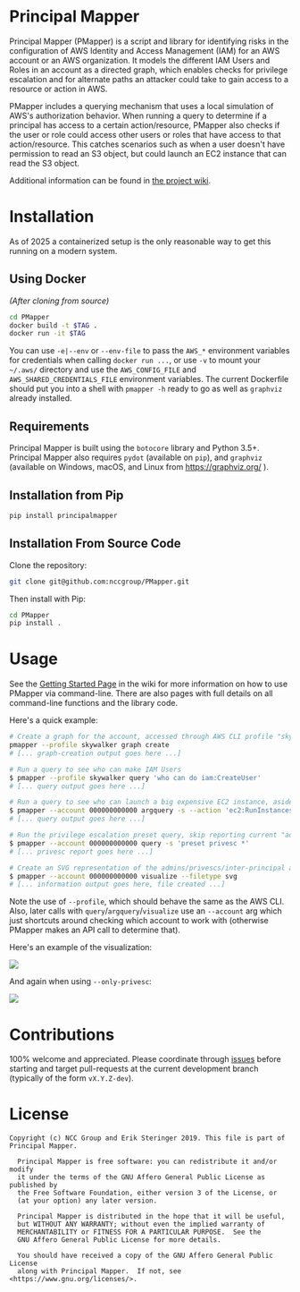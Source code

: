 # Principal Mapper

Principal Mapper (PMapper) is a script and library for identifying risks in the configuration of AWS Identity and 
Access Management (IAM) for an AWS account or an AWS organization. It models the different IAM Users and Roles in an 
account as a directed graph, which enables checks for privilege escalation and for alternate paths an attacker could 
take to gain access to a resource or action in AWS.

PMapper includes a querying mechanism that uses a local simulation of AWS's authorization behavior. 
When running a query to determine if a principal has access to a certain action/resource, PMapper also checks if the 
user or role could access other users or roles that have access to that action/resource. This catches scenarios such as 
when a user doesn't have permission to read an S3 object, but could launch an EC2 instance that can read the S3 object.

Additional information can be found in [the project wiki](https://github.com/nccgroup/PMapper/wiki).

# Installation

As of 2025 a containerized setup is the only reasonable way to get this running on a modern system.

## Using Docker

_(After cloning from source)_

~~~bash
cd PMapper
docker build -t $TAG .
docker run -it $TAG
~~~

You can use `-e|--env` or `--env-file` to pass the `AWS_*` environment variables for credentials when calling
`docker run ...`, or use `-v` to mount your `~/.aws/` directory and use the `AWS_CONFIG_FILE` and `AWS_SHARED_CREDENTIALS_FILE` environment variables.
The current Dockerfile should put you into a shell with `pmapper -h` ready to go as well as 
`graphviz` already installed. 

## Requirements

Principal Mapper is built using the `botocore` library and Python 3.5+. Principal Mapper 
also requires `pydot` (available on `pip`), and `graphviz` (available on Windows, macOS, and Linux from 
https://graphviz.org/ ).

## Installation from Pip

~~~bash
pip install principalmapper
~~~

## Installation From Source Code

Clone the repository:

~~~bash
git clone git@github.com:nccgroup/PMapper.git
~~~

Then install with Pip:

~~~bash
cd PMapper
pip install .
~~~

# Usage

See the [Getting Started Page](https://github.com/nccgroup/PMapper/wiki/Getting-Started) in the wiki for more information 
on how to use PMapper via command-line. There are also pages with full details on all command-line functions and 
the library code. 

Here's a quick example:

```bash
# Create a graph for the account, accessed through AWS CLI profile "skywalker"
pmapper --profile skywalker graph create
# [... graph-creation output goes here ...]

# Run a query to see who can make IAM Users
$ pmapper --profile skywalker query 'who can do iam:CreateUser'
# [... query output goes here ...]

# Run a query to see who can launch a big expensive EC2 instance, aside from "admin" users
$ pmapper --account 000000000000 argquery -s --action 'ec2:RunInstances' --condition 'ec2:InstanceType=c6gd.16xlarge'
# [... query output goes here ...]

# Run the privilege escalation preset query, skip reporting current "admin" users
$ pmapper --account 000000000000 query -s 'preset privesc *'
# [... privesc report goes here ...]

# Create an SVG representation of the admins/privescs/inter-principal access
$ pmapper --account 000000000000 visualize --filetype svg
# [... information output goes here, file created ...]
```

Note the use of `--profile`, which should behave the same as the AWS CLI. Also, later calls with 
`query`/`argquery`/`visualize` use an `--account` arg which just shortcuts around checking which account to work 
with (otherwise PMapper makes an API call to determine that).

Here's an example of the visualization:

![](examples/example-viz.png)

And again when using `--only-privesc`:

![](examples/example-privesc-only-viz.svg)

# Contributions

100% welcome and appreciated. Please coordinate through [issues](https://github.com/nccgroup/PMapper/issues) before 
starting and target pull-requests at the current development branch (typically of the form `vX.Y.Z-dev`).

# License

    Copyright (c) NCC Group and Erik Steringer 2019. This file is part of Principal Mapper.

      Principal Mapper is free software: you can redistribute it and/or modify
      it under the terms of the GNU Affero General Public License as published by
      the Free Software Foundation, either version 3 of the License, or
      (at your option) any later version.

      Principal Mapper is distributed in the hope that it will be useful,
      but WITHOUT ANY WARRANTY; without even the implied warranty of
      MERCHANTABILITY or FITNESS FOR A PARTICULAR PURPOSE.  See the
      GNU Affero General Public License for more details.

      You should have received a copy of the GNU Affero General Public License
      along with Principal Mapper.  If not, see <https://www.gnu.org/licenses/>.
